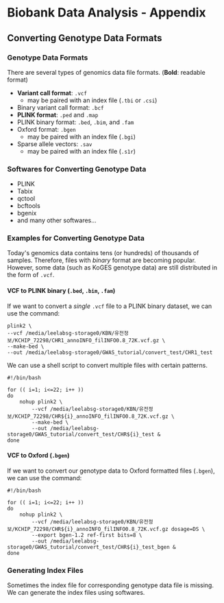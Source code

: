 # Biobank Data Analysis - Appendix

## Converting Genotype Data Formats

### Genotype Data Formats

There are several types of genomics data file formats. (**Bold**: readable format)

* **Variant call format**: `.vcf`
    - may be paired with an index file (`.tbi` or `.csi`)
* Binary variant call format: `.bcf`
* **PLINK format**: `.ped` and `.map`
* PLINK binary format: `.bed`, `.bim`, and `.fam`
* Oxford format: `.bgen`
    - may be paired with an index file (`.bgi`)
* Sparse allele vectors: `.sav`
    - may be paired with an index file (`.s1r`)


### Softwares for Converting Genotype Data

* PLINK
* Tabix
* qctool
* bcftools
* bgenix
* and many other softwares...


### Examples for Converting Genotype Data

Today's genomics data contains tens (or hundreds) of thousands of samples.
Therefore, files with *binary* format are becoming popular.
However, some data (such as KoGES genotype data) are still distributed in the form of `.vcf`.

#### VCF to PLINK binary (`.bed`, `.bim`, `.fam`)

If we want to convert a *single* `.vcf` file to a PLINK binary dataset, we can use the command:

```
plink2 \
--vcf /media/leelabsg-storage0/KBN/유전정보/KCHIP_72298/CHR1_annoINFO_filINFO0.8_72K.vcf.gz \
--make-bed \
--out /media/leelabsg-storage0/GWAS_tutorial/convert_test/CHR1_test
```

We can use a shell script to convert multiple files with certain patterns.

```
#!/bin/bash

for (( i=1; i<=22; i++ ))
do
    nohup plink2 \
        --vcf /media/leelabsg-storage0/KBN/유전정보/KCHIP_72298/CHR${i}_annoINFO_filINFO0.8_72K.vcf.gz \
        --make-bed \
        --out /media/leelabsg-storage0/GWAS_tutorial/convert_test/CHR${i}_test &
done
```

#### VCF to Oxford (`.bgen`)

If we want to convert our genotype data to Oxford formatted files (`.bgen`), we can use the command:

```
#!/bin/bash

for (( i=1; i<=22; i++ ))
do
    nohup plink2 \
        --vcf /media/leelabsg-storage0/KBN/유전정보/KCHIP_72298/CHR${i}_annoINFO_filINFO0.8_72K.vcf.gz dosage=DS \
        --export bgen-1.2 ref-first bits=8 \
        --out /media/leelabsg-storage0/GWAS_tutorial/convert_test/CHR${i}_test_bgen &
done
```

### Generating Index Files

Sometimes the index file for corresponding genotype data file is missing.
We can generate the index files using softwares.


